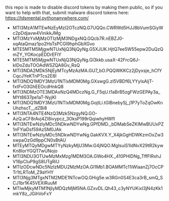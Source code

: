 this repo is made to disable discord tokens by making them public, so if you want to help with that, submit malware discord tokens here: https://tdsmental.pythonanywhere.com/



- MTI3MzA1MTEwNzEyMzI2OTczNQ.G7UQQo.CWRWd5HJJ8bVumSGiyWc2pDdjavw4VinikkJMg
- MTI3MzYxMjMzOTIzMjM3NDgxNQ.GQcb7R.nEBZJ0-xqAtaQmaz1po2HsTsPCGl9hphGbXGvo
- MTE5MTM5MjgwNTUxNjQ3NjQyNg.G5XJUK.HjtQ7ee5W55epw2DuQzQmZY_YOKocpEDDrEFIY
- MTE5MTM5MjgwNTUxNjQ3NjQyNg.Gl3kkb.usaX-42FrcQ6J-kIDoZduTOOAdWSZQA8Gv_RsQ
- MTI3NDA2MDk5NjEyMTcyMzAzMA.GU7_bO.PQQWKKCz2jDyxsje_hCfYCqcJYeKTnPTcs2E8I
- MTI3NDQ1MDY3MzU1NTIxMDM0Mg.GXswgG.zl5VBDf6LYYyIsAljT-fxtFvO3GhEEOcdHnkQ8
- MTI3NDMzOTE3MDAxNzQ4MDczNg.G_F5qU.t1aBrB5zgFWzGEPAy3a_MYt8637pe1aT-NyjKI
- MTI3NDQ1MDY3MzU1NTIxMDM0Mg.GojtLi.tGlBnebySj_j1P7yToZqOwKnUhzhscT__dZBi8
- MTI3NTA4NTE4NzQ3Mzk5NzgyNQ.GO-AzQ.aCF8rAvj4Zl8ivypcz_3OksP199rQqiwhyHWfI
- MTI3NTEwNzIyMDc5NDkwNDYwNg.GPfDMD._bDMabSeZKIMwBUUxPZ1nFYiaDsf59AzSM0JAk
- MTI3NTEwNzIyMDc5NDkwNDYwNg.GakKVX.Y_X4jkGgHDWKzmOxZw3swpaOzGd9ppCN0sBtAU
- MTEyMTQyMDgwMTYyNzkyMjU3Mw.G4jNQO.MglsuiS1ldNvX29tR2kywKn8IorYGQT7wUNojo
- MTI3NDU3OTUwMzMxMzg1MDM3OA.GWo4HX._410PHlDNg_TffFlRxhJV16pCluP9gS8UTgRiU
- MTIzODcwNDc5NzIzMDU2MzMzOA.Gl1Mb1.BOAMMTc11iWlaanZj7OcCPTr1tLRToM_Z9aYHY
- MTI3Njg3MTgxNTM2MDE1NTcwOQ.GHig5e.w3RGn0S4E3ca3rB_smQ_SCJ1br1K45VEXIRuuM
- MTIwMjkyMTM1NjIyMDQzMjM5NA.GZxvDL.Qh43_c3yNYUKixl3jN4zKk1mkY8z_JGihVoFxY